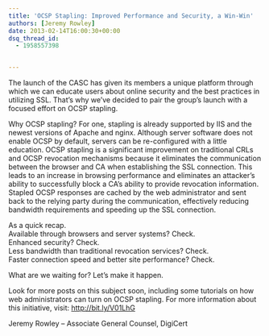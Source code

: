 ```yaml
---
title: 'OCSP Stapling: Improved Performance and Security, a Win-Win'
authors: [Jeremy Rowley]
date: 2013-02-14T16:00:30+00:00
dsq_thread_id:
  - 1958557398


---
```

The launch of the CASC has given its members a unique platform through which we can educate users about online security and the best practices in utilizing SSL. That&rsquo;s why we&rsquo;ve decided to pair the group&rsquo;s launch with a focused effort on OCSP stapling.

Why OCSP stapling? For one, stapling is already supported by IIS and the newest versions of Apache and nginx. Although server software does not enable OCSP by default, servers can be re-configured with a little education. OCSP stapling is a significant improvement on traditional CRLs and OCSP revocation mechanisms because it eliminates the communication between the browser and CA when establishing the SSL connection. This leads to an increase in browsing performance and eliminates an attacker&rsquo;s ability to successfully block a CA&rsquo;s ability to provide revocation information. Stapled OCSP responses are cached by the web administrator and sent back to the relying party during the communication, effectively reducing bandwidth requirements and speeding up the SSL connection.

As a quick recap.  
Available through browsers and server systems? Check.  
Enhanced security? Check.  
Less bandwidth than traditional revocation services? Check.  
Faster connection speed and better site performance? Check.

What are we waiting for? Let&rsquo;s make it happen.

Look for more posts on this subject soon, including some tutorials on how web administrators can turn on OCSP stapling. For more information about this initiative, visit: <http://bit.ly/V01LhG>

Jeremy Rowley &ndash; Associate General Counsel, DigiCert